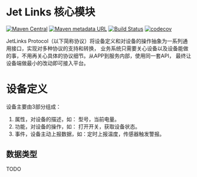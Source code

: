 
# Jet Links 核心模块
[![Maven Central](https://img.shields.io/maven-central/v/org.jetlinks/jetlinks-core.svg)](http://search.maven.org/#search%7Cga%7C1%7Cjetlinks-core)
[![Maven metadata URL](https://img.shields.io/maven-metadata/v/https/oss.sonatype.org/content/repositories/snapshots/org/jetlinks/jetlinks-core/maven-metadata.xml.svg)](https://oss.sonatype.org/content/repositories/snapshots/org/jetlinks/jetlinks-core)
[![Build Status](https://travis-ci.com/jetlinks/jetlinks-core.svg?branch=master)](https://travis-ci.com/jetlinks/jetlinks-core)
[![codecov](https://codecov.io/gh/jetlinks/jetlinks-core/branch/master/graph/badge.svg)](https://codecov.io/gh/jetlinks/jetlinks-core)

JetLinks Protocol（以下简称协议）将设备定义和对设备的操作抽象为一系列通用接口，实现对多种协议的支持和转换，
业务系统只需要关心设备以及设备能做的事，不用再关心具体的协议细节。从APP到服务内部，使用同一套API，
最终让设备端做最小的改动即可接入平台。

# 设备定义

设备主要由3部分组成：
1. 属性，对设备的描述，如： 型号，当前电量。
2. 功能，对设备的操作，如： 打开开关，获取设备状态。
3. 事件，设备主动上报数据，如：定时上报温度，传感器触发警报。

## 数据类型
TODO